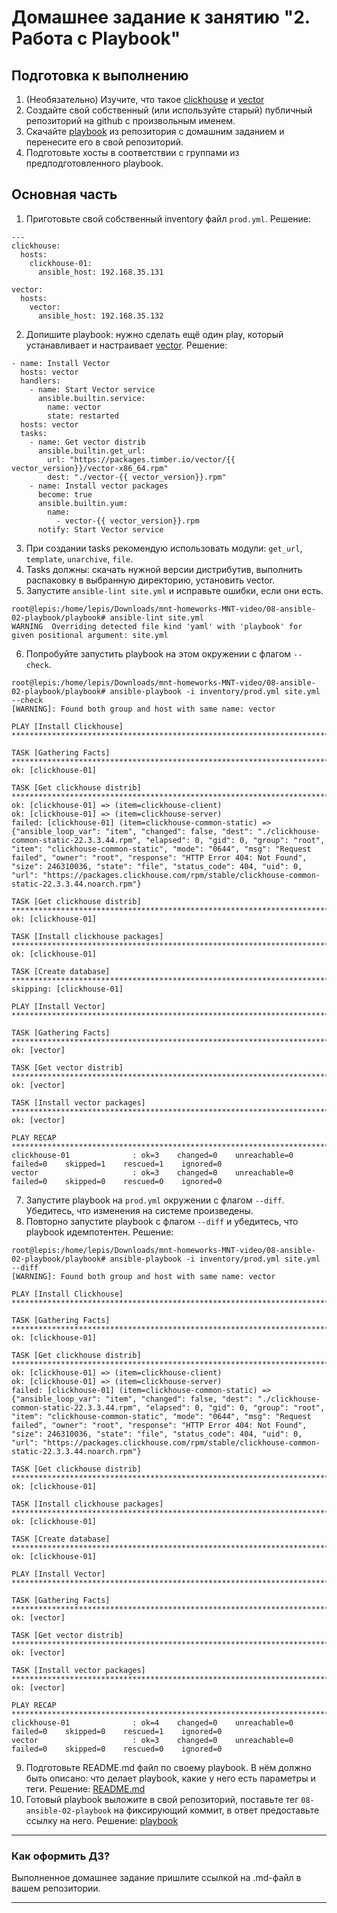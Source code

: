 # Домашнее задание к занятию "2. Работа с Playbook"

## Подготовка к выполнению

1. (Необязательно) Изучите, что такое [clickhouse](https://www.youtube.com/watch?v=fjTNS2zkeBs) и [vector](https://www.youtube.com/watch?v=CgEhyffisLY)
2. Создайте свой собственный (или используйте старый) публичный репозиторий на github с произвольным именем.
3. Скачайте [playbook](./playbook/) из репозитория с домашним заданием и перенесите его в свой репозиторий.
4. Подготовьте хосты в соответствии с группами из предподготовленного playbook.

## Основная часть

1. Приготовьте свой собственный inventory файл `prod.yml`.
Решение:  
```
---
clickhouse:
  hosts:
    clickhouse-01:
      ansible_host: 192.168.35.131

vector:
  hosts:
    vector:
      ansible_host: 192.168.35.132
```
2. Допишите playbook: нужно сделать ещё один play, который устанавливает и настраивает [vector](https://vector.dev).
Решение:
```
- name: Install Vector
  hosts: vector
  handlers:
    - name: Start Vector service
      ansible.builtin.service:
        name: vector
        state: restarted
  hosts: vector
  tasks:
    - name: Get vector distrib
      ansible.builtin.get_url:
        url: "https://packages.timber.io/vector/{{ vector_version}}/vector-x86_64.rpm"
        dest: "./vector-{{ vector_version}}.rpm"
    - name: Install vector packages
      become: true
      ansible.builtin.yum:
        name:
          - vector-{{ vector_version}}.rpm
      notify: Start Vector service
```
3. При создании tasks рекомендую использовать модули: `get_url`, `template`, `unarchive`, `file`.
4. Tasks должны: скачать нужной версии дистрибутив, выполнить распаковку в выбранную директорию, установить vector.
5. Запустите `ansible-lint site.yml` и исправьте ошибки, если они есть.
```
root@lepis:/home/lepis/Downloads/mnt-homeworks-MNT-video/08-ansible-02-playbook/playbook# ansible-lint site.yml
WARNING  Overriding detected file kind 'yaml' with 'playbook' for given positional argument: site.yml
```
6. Попробуйте запустить playbook на этом окружении с флагом `--check`.
```
root@lepis:/home/lepis/Downloads/mnt-homeworks-MNT-video/08-ansible-02-playbook/playbook# ansible-playbook -i inventory/prod.yml site.yml --check
[WARNING]: Found both group and host with same name: vector

PLAY [Install Clickhouse] *********************************************************************************************************************************************************************************

TASK [Gathering Facts] ************************************************************************************************************************************************************************************
ok: [clickhouse-01]

TASK [Get clickhouse distrib] *****************************************************************************************************************************************************************************
ok: [clickhouse-01] => (item=clickhouse-client)
ok: [clickhouse-01] => (item=clickhouse-server)
failed: [clickhouse-01] (item=clickhouse-common-static) => {"ansible_loop_var": "item", "changed": false, "dest": "./clickhouse-common-static-22.3.3.44.rpm", "elapsed": 0, "gid": 0, "group": "root", "item": "clickhouse-common-static", "mode": "0644", "msg": "Request failed", "owner": "root", "response": "HTTP Error 404: Not Found", "size": 246310036, "state": "file", "status_code": 404, "uid": 0, "url": "https://packages.clickhouse.com/rpm/stable/clickhouse-common-static-22.3.3.44.noarch.rpm"}

TASK [Get clickhouse distrib] *****************************************************************************************************************************************************************************
ok: [clickhouse-01]

TASK [Install clickhouse packages] ************************************************************************************************************************************************************************
ok: [clickhouse-01]

TASK [Create database] ************************************************************************************************************************************************************************************
skipping: [clickhouse-01]

PLAY [Install Vector] *************************************************************************************************************************************************************************************

TASK [Gathering Facts] ************************************************************************************************************************************************************************************
ok: [vector]

TASK [Get vector distrib] *********************************************************************************************************************************************************************************
ok: [vector]

TASK [Install vector packages] ****************************************************************************************************************************************************************************
ok: [vector]

PLAY RECAP ************************************************************************************************************************************************************************************************
clickhouse-01              : ok=3    changed=0    unreachable=0    failed=0    skipped=1    rescued=1    ignored=0   
vector                     : ok=3    changed=0    unreachable=0    failed=0    skipped=0    rescued=0    ignored=0  
```
7. Запустите playbook на `prod.yml` окружении с флагом `--diff`. Убедитесь, что изменения на системе произведены.
8. Повторно запустите playbook с флагом `--diff` и убедитесь, что playbook идемпотентен.
Решение:
```
root@lepis:/home/lepis/Downloads/mnt-homeworks-MNT-video/08-ansible-02-playbook/playbook# ansible-playbook -i inventory/prod.yml site.yml --diff
[WARNING]: Found both group and host with same name: vector

PLAY [Install Clickhouse] *********************************************************************************************************************************************************************************

TASK [Gathering Facts] ************************************************************************************************************************************************************************************
ok: [clickhouse-01]

TASK [Get clickhouse distrib] *****************************************************************************************************************************************************************************
ok: [clickhouse-01] => (item=clickhouse-client)
ok: [clickhouse-01] => (item=clickhouse-server)
failed: [clickhouse-01] (item=clickhouse-common-static) => {"ansible_loop_var": "item", "changed": false, "dest": "./clickhouse-common-static-22.3.3.44.rpm", "elapsed": 0, "gid": 0, "group": "root", "item": "clickhouse-common-static", "mode": "0644", "msg": "Request failed", "owner": "root", "response": "HTTP Error 404: Not Found", "size": 246310036, "state": "file", "status_code": 404, "uid": 0, "url": "https://packages.clickhouse.com/rpm/stable/clickhouse-common-static-22.3.3.44.noarch.rpm"}

TASK [Get clickhouse distrib] *****************************************************************************************************************************************************************************
ok: [clickhouse-01]

TASK [Install clickhouse packages] ************************************************************************************************************************************************************************
ok: [clickhouse-01]

TASK [Create database] ************************************************************************************************************************************************************************************
ok: [clickhouse-01]

PLAY [Install Vector] *************************************************************************************************************************************************************************************

TASK [Gathering Facts] ************************************************************************************************************************************************************************************
ok: [vector]

TASK [Get vector distrib] *********************************************************************************************************************************************************************************
ok: [vector]

TASK [Install vector packages] ****************************************************************************************************************************************************************************
ok: [vector]

PLAY RECAP ************************************************************************************************************************************************************************************************
clickhouse-01              : ok=4    changed=0    unreachable=0    failed=0    skipped=0    rescued=1    ignored=0   
vector                     : ok=3    changed=0    unreachable=0    failed=0    skipped=0    rescued=0    ignored=0   
```
9. Подготовьте README.md файл по своему playbook. В нём должно быть описано: что делает playbook, какие у него есть параметры и теги.
Решение:
[README.md](https://github.com/Lepisok/devops-netology/blob/main/3_CI%2C%20monitoring%20and%20settings%20management/08-ansible-02-playbook/playbook/README.md)
10. Готовый playbook выложите в свой репозиторий, поставьте тег `08-ansible-02-playbook` на фиксирующий коммит, в ответ предоставьте ссылку на него.
Решение:
[playbook](https://github.com/Lepisok/devops-netology/tree/main/3_CI%2C%20monitoring%20and%20settings%20management/08-ansible-02-playbook/playbook)

---

### Как оформить ДЗ?

Выполненное домашнее задание пришлите ссылкой на .md-файл в вашем репозитории.

---
